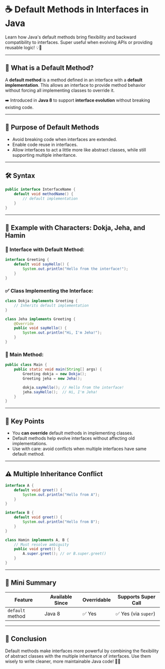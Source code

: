 # ☕ Default Methods in Interfaces in Java

Learn how Java's default methods bring flexibility and backward compatibility to interfaces. Super useful when evolving APIs or providing reusable logic! 💡📄

---

## 🧠 What is a Default Method?

A **default method** is a method defined in an interface with a **default implementation**. This allows an interface to provide method behavior without forcing all implementing classes to override it.

➡️ Introduced in **Java 8** to support **interface evolution** without breaking existing code.

---

## 🎯 Purpose of Default Methods

* Avoid breaking code when interfaces are extended.
* Enable code reuse in interfaces.
* Allow interfaces to act a little more like abstract classes, while still supporting multiple inheritance.

---

## 🛠️ Syntax

```java
public interface InterfaceName {
    default void methodName() {
        // default implementation
    }
}
```

---

## 🧪 Example with Characters: Dokja, Jeha, and Hamin

### 🔧 Interface with Default Method:

```java
interface Greeting {
    default void sayHello() {
        System.out.println("Hello from the interface!");
    }
}
```

### ✅ Class Implementing the Interface:

```java
class Dokja implements Greeting {
    // Inherits default implementation
}

class Jeha implements Greeting {
    @Override
    public void sayHello() {
        System.out.println("Hi, I'm Jeha!");
    }
}
```

### 🚀 Main Method:

```java
public class Main {
    public static void main(String[] args) {
        Greeting dokja = new Dokja();
        Greeting jeha = new Jeha();

        dokja.sayHello(); // Hello from the interface!
        jeha.sayHello();  // Hi, I'm Jeha!
    }
}
```

---

## 🔁 Key Points

* You **can override** default methods in implementing classes.
* Default methods help evolve interfaces without affecting old implementations.
* Use with care: avoid conflicts when multiple interfaces have same default method.

---

## ⚠️ Multiple Inheritance Conflict

```java
interface A {
    default void greet() {
        System.out.println("Hello from A");
    }
}

interface B {
    default void greet() {
        System.out.println("Hello from B");
    }
}

class Hamin implements A, B {
    // Must resolve ambiguity
    public void greet() {
        A.super.greet(); // or B.super.greet()
    }
}
```

---

## 🧠 Mini Summary

| Feature          | Available Since | Overridable | Supports Super Call |
| ---------------- | --------------- | ----------- | ------------------- |
| `default` method | Java 8          | ✅ Yes       | ✅ Yes (via `super`) |

---

## 🌟 Conclusion

Default methods make interfaces more powerful by combining the flexibility of abstract classes with the multiple inheritance of interfaces. Use them wisely to write cleaner, more maintainable Java code! 💪📘
